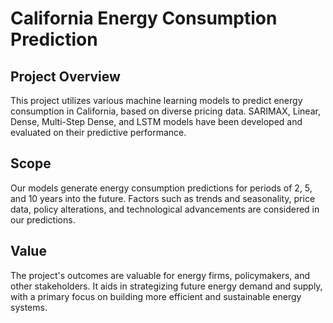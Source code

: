 # California Energy Consumption Prediction

## Project Overview

This project utilizes various machine learning models to predict energy consumption in California, based on diverse pricing data. SARIMAX, Linear, Dense, Multi-Step Dense, and LSTM models have been developed and evaluated on their predictive performance.

## Scope

Our models generate energy consumption predictions for periods of 2, 5, and 10 years into the future. Factors such as trends and seasonality, price data, policy alterations, and technological advancements are considered in our predictions.

## Value

The project's outcomes are valuable for energy firms, policymakers, and other stakeholders. It aids in strategizing future energy demand and supply, with a primary focus on building more efficient and sustainable energy systems.
